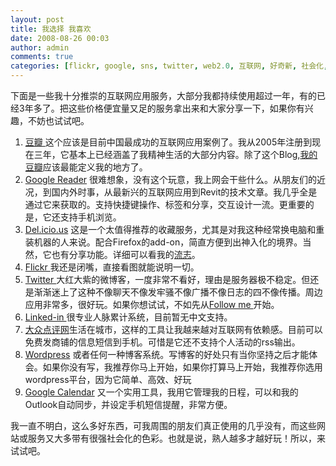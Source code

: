 ```yaml
---
layout: post
title: 我选择 我喜欢
date: 2008-08-26 00:03
author: admin
comments: true
categories: [flickr, google, sns, twitter, web2.0, 互联网, 好奇新, 社会化, 豆瓣]
---
```

下面是一些我十分推崇的互联网应用服务，大部分我都持续使用超过一年，有的已经3年多了。把这些价格便宜量又足的服务拿出来和大家分享一下，如果你有兴趣，不妨也试试吧。
<ol>
	<li> <a href="http://www.douban.com">豆瓣 </a>这个应该是目前中国最成功的互联网应用案例了。我从2005年注册到现在三年，它基本上已经涵盖了我精神生活的大部分内容。除了这个Blog,<a href="http://www.douban.com/people/leoshcn/">我的豆瓣</a>应该最能定义我的地方了。</li>
<li> <a href="http://www.google.com/reader">Google Reader</a> 很难想象，没有这个玩意，我上网会干些什么。从朋友们的近况，到国内外时事，从最新兴的互联网应用到Revit的技术文章。我几乎全是通过它来获取的。支持快捷键操作、标签和分享，交互设计一流。更重要的是，它还支持<!--more-->手机浏览。</li>
<li> <a href="http://del.icio.us">Del.icio.us</a> 这是一个太值得推荐的收藏服务，尤其是对我这种经常换电脑和重装机器的人来说。配合Firefox的add-on，简直方便到出神入化的境界。当然，它也有分享功能。详细可以看我的<a href="http://www.leosh.cn/lifestream/">流志</a>。</li>
<li> <a href="http://www.flickr.com">Flickr </a> 我还是闭嘴，直接看图就能说明一切。
<li> <a href="http://www.twitter.com">Twitter </a>大红大紫的微博客，一度非常不看好，理由是服务器极不稳定。但还是渐渐迷上了这种不像聊天不像发牢骚不像广播不像日志的四不像传播。周边应用非常多，很好玩。如果你想试试，不如先从<a href="http://twitter.com/leoshcn">Follow me </a>开始。</li>
<li> <a href="http://www.linkedin.com">Linked-in </a>很专业人脉累计系统，目前暂无中文支持。</li>
<li> <a href="http://www.dianping.com">大众点评网</a>生活在城市，这样的工具让我越来越对互联网有依赖感。目前可以免费发商铺的信息短信到手机。可惜是它还不支持个人活动的rss输出。</li>
<li> <a href="http://www.wordpress.org">Wordpress</a> 或者任何一种博客系统。写博客的好处只有当你坚持之后才能体会。如果你没有写，我推荐你马上开始，如果你打算马上开始，我推荐你选用wordpress平台，因为它简单、高效、好玩</li>
<li><a href="http://www.google.com/calendar">Google Calendar</a> 又一个实用工具，我用它管理我的日程，可以和我的Outlook自动同步，并设定手机短信提醒，非常方便。</li>
</ol>
我一直不明白，这么多好东西，可我周围的朋友们真正使用的几乎没有，而这些网站或服务又大多带有很强社会化的色彩。也就是说，熟人越多才越好玩！所以，来试试吧。

